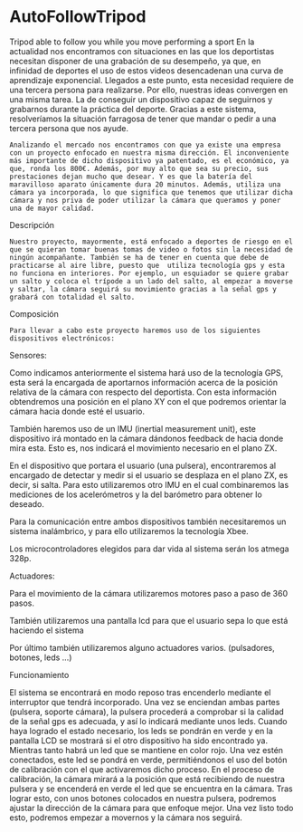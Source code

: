 # AutoFollowTripod
Tripod able to follow you while you move performing a sport
En la actualidad nos encontramos con situaciones en las que los deportistas necesitan disponer de una grabación de su desempeño, ya que, en infinidad de deportes el uso de estos videos desencadenan una curva de aprendizaje exponencial. Llegados a este punto, esta necesidad requiere de una tercera persona para realizarse. Por ello, nuestras ideas convergen en una misma tarea. La de conseguir un dispositivo capaz de seguirnos y grabarnos durante la práctica del deporte. Gracias a este sistema, resolveríamos la situación farragosa de tener que mandar o pedir a una tercera persona que nos ayude. 
	

	Analizando el mercado nos encontramos con que ya existe una empresa con un proyecto enfocado en nuestra misma dirección. El inconveniente más importante de dicho dispositivo ya patentado, es el económico, ya que, ronda los 800€. Además, por muy alto que sea su precio, sus prestaciones dejan mucho que desear. Y es que la batería del maravilloso aparato únicamente dura 20 minutos. Además, utiliza una cámara ya incorporada, lo que significa que tenemos que utilizar dicha cámara y nos priva de poder utilizar la cámara que queramos y poner una de mayor calidad. 

Descripción

	Nuestro proyecto, mayormente, está enfocado a deportes de riesgo en el que se quieran tomar buenas tomas de video o fotos sin la necesidad de ningún acompañante. También se ha de tener en cuenta que debe de practicarse al aire libre, puesto que  utiliza tecnología gps y esta no funciona en interiores. Por ejemplo, un esquiador se quiere grabar un salto y coloca el trípode a un lado del salto, al empezar a moverse y saltar, la cámara seguirá su movimiento gracias a la señal gps y grabará con totalidad el salto. 
	
Composición

	Para llevar a cabo este proyecto haremos uso de los siguientes dispositivos electrónicos:

Sensores:
	
Como indicamos anteriormente el sistema hará uso de la tecnología GPS, esta será la encargada de aportarnos información acerca de la posición relativa de la cámara con respecto del deportista. Con esta información obtendremos una posición en el plano XY con el que podremos orientar la cámara hacia donde esté el usuario.

También haremos uso de un IMU (inertial measurement unit), este dispositivo irá montado en la cámara dándonos feedback de hacia donde mira esta. Esto es, nos indicará el movimiento necesario en el plano ZX.

En el dispositivo que portara el usuario (una pulsera), encontraremos al encargado de detectar y medir si el usuario se desplaza en el plano ZX, es decir, si salta. Para esto utilizaremos otro IMU en el cual combinaremos las mediciones de los acelerómetros y la del barómetro para obtener lo deseado.

Para la comunicación entre ambos dispositivos también necesitaremos un sistema inalámbrico, y para ello utilizaremos la tecnología Xbee.

Los microcontroladores elegidos para dar vida al sistema serán los atmega 328p.

Actuadores:

Para el movimiento de la cámara utilizaremos motores paso a paso de 360 pasos.

También utilizaremos una pantalla lcd para que el usuario sepa lo que está haciendo el sistema

Por último también utilizaremos alguno actuadores varios. (pulsadores, botones, leds …)


Funcionamiento

El sistema se encontrará en modo reposo tras encenderlo mediante el interruptor que tendrá incorporado. Una vez se enciendan ambas partes (pulsera, soporte cámara), la pulsera procederá a comprobar si la calidad de la señal gps es adecuada, y así lo indicará mediante unos leds. Cuando haya logrado el estado necesario, los leds se pondrán en verde y en la pantalla LCD se mostrará si el otro dispositivo ha sido encontrado ya. Mientras tanto habrá un led que se mantiene en color rojo. Una vez estén conectados, este led se pondrá en verde, permitiéndonos el uso del botón de calibración con el que activaremos dicho proceso. En el proceso de calibración, la cámara mirará a la posición que está recibiendo de nuestra pulsera y se encenderá en verde el led que se encuentra en la cámara. Tras lograr esto, con unos botones colocados en nuestra pulsera, podremos ajustar la dirección de la cámara para que enfoque mejor. Una vez listo todo esto, podremos empezar a movernos y la cámara nos seguirá.
